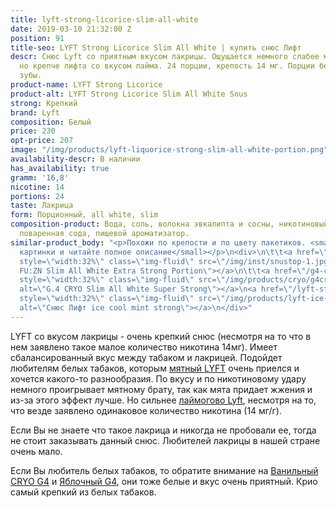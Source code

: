 ```yaml
---
title: lyft-strong-licorice-slim-all-white
date: 2019-03-10 21:32:00 Z
position: 91
title-seo: LYFT Strong Licorice Slim All White | купить снюс Лифт
descr: Снюс Lyft со приятным вкусом лакрицы. Ощущается немного слабее мятного лифта,
  но крепче лифта со вкусом лайма. 24 порции, крепость 14 мг. Порции белые и не красят
  зубы.
product-name: LYFT Strong Licorice
product-alt: LYFT Strong Licorice Slim All White Snus
strong: Крепкий
brand: Lyft
composition: Белый
price: 230
opt-price: 207
image: "/img/products/lyft-liquorice-strong-slim-all-white-portion.png"
availability-descr: В наличии
has_availability: true
gramm: '16,8'
nicotine: 14
portions: 24
taste: Лакрица
form: Порционный, all white, slim
composition-product: Вода, соль, волокна эвкалипта и сосны, никотиновый экстракт,
  поваренная сода, пищевой ароматизатор.
similar-product_body: "<p>Похожи по крепости и по цвету пакетиков. <small>Жмите на
  картинки и читайте полное описание</small></p>\n<div>\n\t\t<a href=\"/general-g4-slim-apple-white\"><img
  style=\"width:32%\" class=\"img-fluid\" src=\"/img/inst/snustop-1.jpg\" alt=\"G.4
  FU:ZN Slim All White Extra Strong Portion\"></a>\n\t\t<a href=\"/g4-cryo-slim-all-white-super-strong\"><img
  style=\"width:32%\" class=\"img-fluid\" src=\"/img/products/cryo/g4cryo-snus.jpg\"
  alt=\"G.4 CRYO Slim All White Super Strong\"></a>\n<a href=\"/lyft-strong-ice-cool-mint-slim-all-white\"><img
  style=\"width:32%\" class=\"img-fluid\" src=\"/img/products/lyft-ice-cool-mint/lyft-ice-cool-mint.JPG\"
  alt=\"Снюс Лифт ice cool mint strong\"></a>\n</div>"
---
```


LYFT со вкусом лакрицы - очень крепкий снюс (несмотря на то что в нем заявлено такое малое количество никотина 14мг). Имеет сбалансированный вкус между табаком и лакрицей. Подойдет любителям белых табаков, которым [мятный LYFT](/lyft-strong-ice-cool-mint-slim-all-white) очень приелся и хочется какого-то разнообразия. По вкусу и по никотиновому удару немного проигрывает мятному брату, так как мята придает жжения и из-за этого эффект лучше. Но сильнее [лаймогово Lyft](/lyft-strong-lime-slim-all-white), несмотря на то, что везде заявлено одинаковое количество никотина (14 мг/г).

Если Вы не знаете что такое лакрица и никогда не пробовали ее, тогда не стоит заказывать данный снюс. Любителей лакрицы в нашей стране очень мало.

Если Вы любитель белых табаков, то обратите внимание на [Ванильный CRYO G4](/g4-cryo-slim-all-white-super-strong) и [Яблочный G4](/general-g4-slim-apple-white), они тоже белые и вкус очень приятный. Крио самый крепкий из белых табаков.